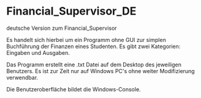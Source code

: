 # Financial_Supervisor_DE
deutsche Version zum Financial_Supervisor

Es handelt sich hierbei um ein Programm ohne GUI zur simplen Buchführung der Finanzen eines Studenten.
Es gibt zwei Kategorien:
Eingaben und Ausgaben.

Das Programm erstellt eine .txt Datei auf dem Desktop des jeweiligen Benutzers. Es ist zur Zeit nur auf Windows PC's ohne weiter Modifizierung verwendbar.

Die Benutzeroberfläche bildet die Windows-Console.
